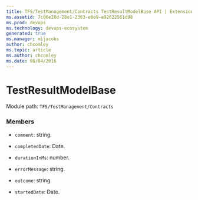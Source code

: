 ```yaml
---
title: TFS/TestManagement/Contracts TestResultModelBase API | Extensions for Azure DevOps Services
ms.assetid: 7c06e26d-28e1-2363-e8e9-e92622561d98
ms.prod: devops
ms.technology: devops-ecosystem
generated: true
ms.manager: mijacobs
author: chcomley
ms.topic: article
ms.author: chcomley
ms.date: 08/04/2016
---
```


# TestResultModelBase

Module path: `TFS/TestManagement/Contracts`


### Members

* `comment`: string. 

* `completedDate`: Date. 

* `durationInMs`: number. 

* `errorMessage`: string. 

* `outcome`: string. 

* `startedDate`: Date. 

